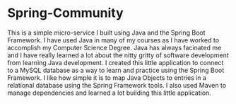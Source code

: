 # Spring-Community

This is a simple micro-service I built using Java and the Spring Boot Framework. I have used Java in many of my courses 
as I have worked to accomplish my Computer Science Degree. Java has always facinated me and I have really learned a lot 
about the nitty gritty of software development from learning Java development. I created this little application to connect
to a MySQL database as a way to learn and practice using the Spring Boot Framework. I like how simple it is to map Java 
Objects to entries in a relational database using the Spring Framework tools. I also used Maven to manage dependencies and 
learned a lot building this little application. 
